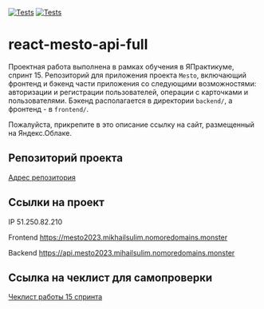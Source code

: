 [![Tests](https://github.com/yandex-praktikum/react-mesto-api-full-gha/actions/workflows/tests.yml/badge.svg)](https://github.com/yandex-praktikum/react-mesto-api-full-gha/actions/workflows/tests.yml)
[![Tests](https://github.com/MikhailSulim/react-mesto-api-full-gha/actions/workflows/tests.yml/badge.svg)](https://github.com/MikhailSulim/react-mesto-api-full-gha/actions/workflows/tests.yml)
# react-mesto-api-full
Проектная работа выполнена в рамках обучения в ЯПрактикуме, спринт 15.
Репозиторий для приложения проекта `Mesto`, включающий фронтенд и бэкенд части приложения со следующими возможностями: авторизации и регистрации пользователей, операции с карточками и пользователями. Бэкенд располагается в директории `backend/`, а фронтенд - в `frontend/`. 
  
Пожалуйста, прикрепите в это описание ссылку на сайт, размещенный на Яндекс.Облаке.

## Репозиторий проекта
[Адрес репозитория](https://github.com/MikhailSulim/react-mesto-api-full-gha)

## Ссылки на проект

IP 51.250.82.210

Frontend https://mesto2023.mikhailsulim.nomoredomains.monster

Backend https://api.mesto2023.mihailsulim.nomoredomains.monster

## Ссылка на чеклист для самопроверки
[Чеклист работы 15 спринта](https://code.s3.yandex.net/web-developer/checklists-pdf/new-program/checklist_15.pdf)



